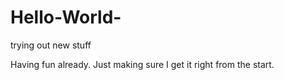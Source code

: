 # Hello-World-
trying out new stuff

Having fun already.
Just making sure I get it right from the start.
